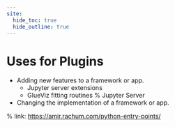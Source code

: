 ```yaml
---
site:
  hide_toc: true
  hide_outline: true
---
```




# Uses for Plugins

- Adding new features to a framework or app.
  - Jupyter server extensions
  - GlueViz fitting routines
    % Jupyter Server
- Changing the implementation of a framework or app.

% link: https://amir.rachum.com/python-entry-points/
